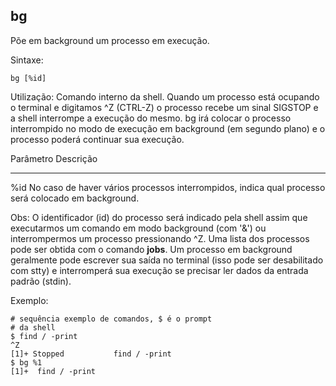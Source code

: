## bg

Põe em background um processo em execução.

Sintaxe: 

	bg [%id]

Utilização: Comando interno da shell. Quando um processo está
ocupando o terminal e digitamos ^Z (CTRL-Z) o processo
recebe um sinal SIGSTOP e a shell interrompe a execução
do mesmo. bg irá colocar o processo interrompido no modo
de execução em background (em segundo plano) e o
processo poderá continuar sua execução.

Parâmetro Descrição
--------- ---------
%id       No caso de haver vários processos interrompidos,
          indica qual processo será colocado em background.

Obs: O identificador (id) do processo será indicado pela shell
assim que executarmos um comando em modo background
(com '&') ou interrompermos um processo pressionando ^Z.
Uma lista dos processos pode ser obtida com o comando
**jobs**. Um processo em background geralmente pode escrever
sua saída no terminal (isso pode ser desabilitado com stty)
e interromperá sua execução se precisar ler dados da
entrada padrão (stdin).

Exemplo:

	# sequência exemplo de comandos, $ é o prompt
	# da shell
	$ find / -print
	^Z
	[1]+ Stopped           find / -print
	$ bg %1 
	[1]+  find / -print



